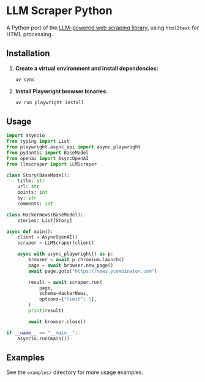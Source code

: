 # LLM Scraper Python

A Python port of the [LLM-powered web scraping library](https://github.com/mishushakov/llm-scraper), using `html2text` for HTML processing.

## Installation

1.  **Create a virtual environment and install dependencies:**
    ```bash
    uv sync
    ```
2.  **Install Playwright browser binaries:**
    ```bash
    uv run playwright install
    ```

## Usage
```python
import asyncio
from typing import List
from playwright.async_api import async_playwright
from pydantic import BaseModel
from openai import AsyncOpenAI
from llmscraper import LLMScraper

class Story(BaseModel):
    title: str
    url: str
    points: int
    by: str
    comments: int

class HackerNews(BaseModel):
    stories: List[Story]

async def main():
    client = AsyncOpenAI()
    scraper = LLMScraper(client)

    async with async_playwright() as p:
        browser = await p.chromium.launch()
        page = await browser.new_page()
        await page.goto("https://news.ycombinator.com")

        result = await scraper.run(
            page,
            schema=HackerNews,
            options={"limit": 5},
        )
        print(result)

        await browser.close()

if __name__ == "__main__":
    asyncio.run(main())
```

## Examples

See the `examples/` directory for more usage examples.
